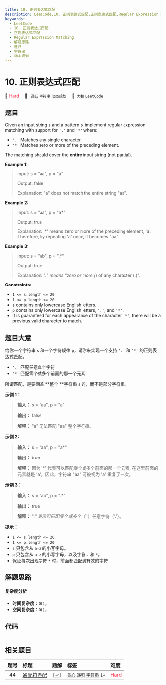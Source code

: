 ```yaml
---
title: 10. 正则表达式匹配
description: LeetCode,10. 正则表达式匹配,正则表达式匹配,Regular Expression Matching,解题思路,递归,字符串,动态规划
keywords:
  - LeetCode
  - 10. 正则表达式匹配
  - 正则表达式匹配
  - Regular Expression Matching
  - 解题思路
  - 递归
  - 字符串
  - 动态规划
---
```


# 10. 正则表达式匹配

🔴 <font color=#ff334b>Hard</font>&emsp; 🔖&ensp; [`递归`](/tag/recursion.md) [`字符串`](/tag/string.md) [`动态规划`](/tag/dynamic-programming.md)&emsp; 🔗&ensp;[`力扣`](https://leetcode.cn/problems/regular-expression-matching) [`LeetCode`](https://leetcode.com/problems/regular-expression-matching)

## 题目

Given an input string `s` and a pattern `p`, implement regular expression
matching with support for `'.'` and `'*'` where:

  * `'.'` Matches any single character.​​​​
  * `'*'` Matches zero or more of the preceding element.

The matching should cover the **entire** input string (not partial).



**Example 1:**

> Input: s = "aa", p = "a"
> 
> Output: false
> 
> Explanation: "a" does not match the entire string "aa".

**Example 2:**

> Input: s = "aa", p = "a*"
> 
> Output: true
> 
> Explanation: '*' means zero or more of the preceding element, 'a'. Therefore, by repeating 'a' once, it becomes "aa".

**Example 3:**

> Input: s = "ab", p = ".*"
> 
> Output: true
> 
> Explanation: ".*" means "zero or more (*) of any character (.)".

**Constraints:**

  * `1 <= s.length <= 20`
  * `1 <= p.length <= 20`
  * `s` contains only lowercase English letters.
  * `p` contains only lowercase English letters, `'.'`, and `'*'`.
  * It is guaranteed for each appearance of the character `'*'`, there will be a previous valid character to match.


## 题目大意

给你一个字符串 `s` 和一个字符规律 `p`，请你来实现一个支持 `'.'` 和 `'*'` 的正则表达式匹配。

  * `'.'` 匹配任意单个字符
  * `'*'` 匹配零个或多个前面的那一个元素

所谓匹配，是要涵盖 **整个  **字符串 `s` 的，而不是部分字符串。



**示例 1：**

> 
> 
> 
> 
> 
> **输入：** s = "aa", p = "a"
> 
> **输出：** false
> 
> **解释：** "a" 无法匹配 "aa" 整个字符串。
> 
> 

**示例 2:**

> 
> 
> 
> 
> 
> **输入：** s = "aa", p = "a*"
> 
> **输出：** true
> 
> **解释：** 因为 '*' 代表可以匹配零个或多个前面的那一个元素, 在这里前面的元素就是 'a'。因此，字符串 "aa" 可被视为 'a' 重复了一次。
> 
> 

**示例  3：**

> 
> 
> 
> 
> 
> **输入：** s = "ab", p = ".*"
> 
> **输出：** true
> 
> **解释：** ".*" 表示可匹配零个或多个（'*'）任意字符（'.'）。
> 
> 



**提示：**

  * `1 <= s.length <= 20`
  * `1 <= p.length <= 20`
  * `s` 只包含从 `a-z` 的小写字母。
  * `p` 只包含从 `a-z` 的小写字母，以及字符 `.` 和 `*`。
  * 保证每次出现字符 `*` 时，前面都匹配到有效的字符


## 解题思路

#### 复杂度分析

- **时间复杂度**：`O()`，
- **空间复杂度**：`O()`，

## 代码

```javascript

```

## 相关题目

<!-- prettier-ignore -->
| 题号 | 标题 | 题解 | 标签 | 难度 |
| :------: | :------ | :------: | :------ | :------ |
| 44 | [通配符匹配](https://leetcode.com/problems/wildcard-matching) | [[✓]](/problem/0044.md) |  [`贪心`](/tag/greedy.md) [`递归`](/tag/recursion.md) [`字符串`](/tag/string.md) `1+` | <font color=#ff334b>Hard</font> |